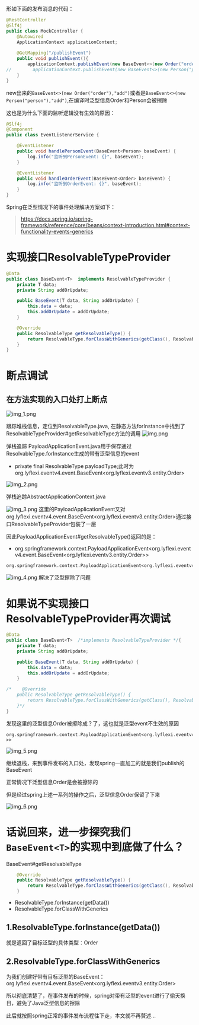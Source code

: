 形如下面的发布消息的代码：
```java
@RestController
@Slf4j
public class MockController {
    @Autowired
    ApplicationContext applicationContext;
    
    @GetMapping("/publishEvent")
    public void publishEvent(){
        applicationContext.publishEvent(new BaseEvent<>(new Order("order"),"add"));
//        applicationContext.publishEvent(new BaseEvent<>(new Person("person"),"add"));
    }
}
```
new出来的`BaseEvent<>(new Order("order"),"add")`或者是`BaseEvent<>(new Person("person"),"add")`,在编译时泛型信息Order和Person会被擦除

这也是为什么下面的监听逻辑没有生效的原因：
```java
@Slf4j
@Component
public class EventListenerService {

    @EventListener
    public void handlePersonEvent(BaseEvent<Person> baseEvent) {
        log.info("监听到PersonEvent: {}", baseEvent);
    }

    @EventListener
    public void handleOrderEvent(BaseEvent<Order> baseEvent) {
        log.info("监听到OrderEvent: {}", baseEvent);
    }
}

```

Spring在泛型情况下的事件处理解决方案如下：

> https://docs.spring.io/spring-framework/reference/core/beans/context-introduction.html#context-functionality-events-generics

# 实现接口ResolvableTypeProvider
```java
@Data
public class BaseEvent<T>  implements ResolvableTypeProvider {
    private T data;
    private String addOrUpdate;

    public BaseEvent(T data, String addOrUpdate) {
        this.data = data;
        this.addOrUpdate = addOrUpdate;
    }

    @Override
    public ResolvableType getResolvableType() {
        return ResolvableType.forClassWithGenerics(getClass(), ResolvableType.forInstance(getData()));
    }
}
```
# 断点调试
## 在方法实现的入口处打上断点
![img_1.png](img_1.png)

跟踪堆栈信息，定位到ResolvableType.java, 在静态方法forInstance中找到了ResolvableTypeProvider#getResolvableType方法的调用
![img.png](img.png)

弹栈追踪 PayloadApplicationEvent.java用于保存通过ResolvableType.forInstance生成的带有泛型信息的event

- private final ResolvableType payloadType;此时为org.lyflexi.eventv4.event.BaseEvent<org.lyflexi.eventv3.entity.Order>

![img_2.png](img_2.png)

弹栈追踪AbstractApplicationContext.java

![img_3.png](img_3.png)
这里的PayloadApplicationEvent又对org.lyflexi.eventv4.event.BaseEvent<org.lyflexi.eventv3.entity.Order>通过接口ResolvableTypeProvider包装了一层

因此PayloadApplicationEvent#getResolvableType()返回的是：

- org.springframework.context.PayloadApplicationEvent<org.lyflexi.eventv4.event.BaseEvent<org.lyflexi.eventv3.entity.Order>>

```shell
org.springframework.context.PayloadApplicationEvent<org.lyflexi.eventv4.event.BaseEvent<org.lyflexi.eventv3.entity.Order>>
```
![img_4.png](img_4.png)
解决了泛型擦除了问题


# 如果说不实现接口ResolvableTypeProvider再次调试
```java
@Data
public class BaseEvent<T>  /*implements ResolvableTypeProvider */{
    private T data;
    private String addOrUpdate;

    public BaseEvent(T data, String addOrUpdate) {
        this.data = data;
        this.addOrUpdate = addOrUpdate;
    }

/*    @Override
    public ResolvableType getResolvableType() {
        return ResolvableType.forClassWithGenerics(getClass(), ResolvableType.forInstance(getData()));
    }*/
}
```
发现这里的泛型信息Order被擦除成？了，这也就是泛型event不生效的原因
```shell
org.springframework.context.PayloadApplicationEvent<org.lyflexi.eventv4.event.BaseEvent<?>>
```
![img_5.png](img_5.png)

继续退栈，来到事件发布的入口处，发现spring一直加工的就是我们publish的BaseEvent<Order>

正常情况下泛型信息Order是会被擦除的

但是经过spring上述一系列的操作之后，泛型信息Order保留了下来

![img_6.png](img_6.png)

# 话说回来，进一步探究我们`BaseEvent<T>`的实现中到底做了什么？
BaseEvent<T>#getResolvableType
```java
    @Override
    public ResolvableType getResolvableType() {
        return ResolvableType.forClassWithGenerics(getClass(), ResolvableType.forInstance(getData()));
    }
```
- ResolvableType.forInstance(getData())
- ResolvableType.forClassWithGenerics
## 1.ResolvableType.forInstance(getData())

就是返回了目标泛型的具体类型：Order
## 2.ResolvableType.forClassWithGenerics

为我们创建好带有目标泛型的BaseEvent<Order>：org.lyflexi.eventv4.event.BaseEvent<org.lyflexi.eventv3.entity.Order>

所以彻底清楚了，在事件发布的时候，spring对带有泛型的event进行了偷天换日，避免了Java泛型信息的擦除

此后就按照spring正常的事件发布流程往下走，本文就不再赘述...
